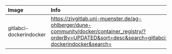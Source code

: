 | Image  | Info |
| :----- | :--- |
| gitlabci-dockerindocker | https://zivgitlab.uni-muenster.de/ag-ohlberger/dune-community/docker/container_registry/?orderBy=UPDATED&sort=desc&search=gitlabci-dockerindocker&search= |

